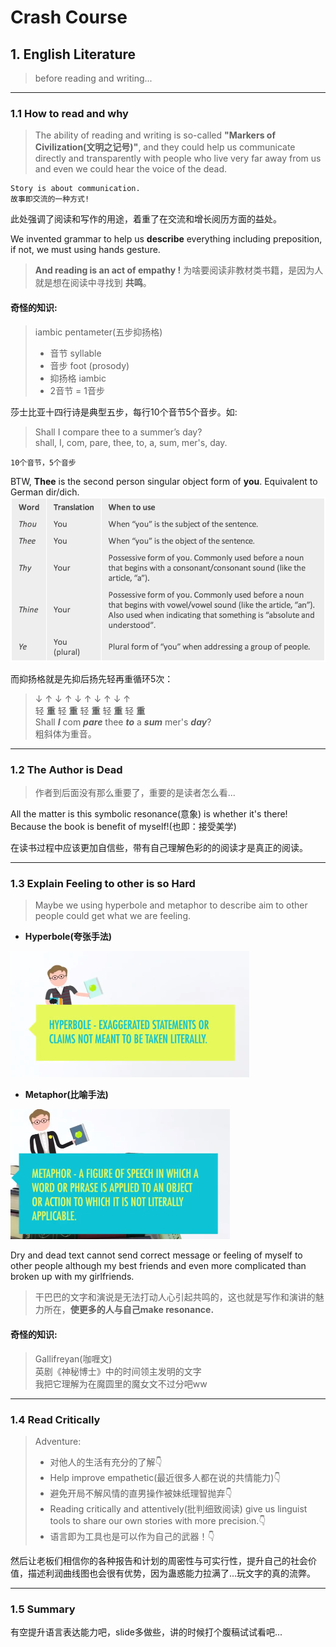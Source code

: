 # Crash Course
## 1. English Literature
> before reading and writing...
---
### 1.1 How to read and why
> The ability of reading and writing is so-called __"Markers of Civilization(文明之记号)"__, and they could help us communicate directly and transparently with people who live very far away from us and even we could hear the voice of the dead.

    Story is about communication.
    故事即交流的一种方式!
此处强调了阅读和写作的用途，着重了在交流和增长阅历方面的益处。  

We invented grammar to help us __describe__ everything including preposition, if not, we must using hands gesture.

> __And reading is an act of empathy !__
> 为啥要阅读非教材类书籍，是因为人就是想在阅读中寻找到 __共鸣__。

#### 奇怪的知识:  
> iambic pentameter(五步抑扬格)
> - 音节 syllable
> - 音步 foot (prosody)
> - 抑扬格 iambic
> - 2音节 = 1音步  

莎士比亚十四行诗是典型五步，每行10个音节5个音步。如:  
> Shall I compare thee to a summer’s day?  
> shall, I, com, pare,  thee, to, a,  sum, mer's,  day.  

    10个音节，5个音步
BTW, __Thee__ is the second person singular object form of __you__. Equivalent to German dir/dich.
![thee](Note_English_Literature_img/thee.png "Thou, Thee, Thy, Thine & Ye: Shakespearean English")


而抑扬格就是先抑后扬先轻再重循环5次：
> ↓ ↑ ↓ ↑ ↓ ↑ ↓ ↑ ↓ ↑  
> 轻 __重__ 轻 __重__ 轻 __重__ 轻 __重__ 轻 __重__  
> Shall   ___I___   com ___pare___   thee   ___to___   a   ___sum___ mer's   ___day___?  
> 粗斜体为重音。
---
### 1.2 The Author is Dead
> 作者到后面没有那么重要了，重要的是读者怎么看...

All the matter is this symbolic resonance(意象) is whether it's there! Because the book is benefit of myself!(也即：接受美学)

在读书过程中应该更加自信些，带有自己理解色彩的的阅读才是真正的阅读。

---
### 1.3 Explain Feeling to other is so Hard
> Maybe we using hyperbole and metaphor to describe aim to other people could get what we are feeling.

- __Hyperbole(夸张手法)__

![hyperbole](Note_English_Literature_img/hyperbole.png "Hyperbole")

- __Metaphor(比喻手法)__

![metaphor](Note_English_Literature_img/metaphor.png "Metaphor")

Dry and dead text cannot send correct message or feeling of myself to other people although my best friends and even more complicated than broken up with my girlfriends.
> 干巴巴的文字和演说是无法打动人心引起共鸣的，这也就是写作和演讲的魅力所在，__使更多的人与自己make resonance.__

#### 奇怪的知识:  
> Gallifreyan(咖喱文)  
> 英剧《神秘博士》中的时间领主发明的文字  
> 我把它理解为在魔圆里的魔女文不过分吧ww
---
### 1.4 Read Critically
> Adventure:
> - 对他人的生活有充分的了解👇
> - Help improve empathetic(最近很多人都在说的共情能力)👇
> - 避免开局不解风情的直男操作被妹纸理智抛弃👇
> - Reading critically and attentively(批判细致阅读) give us linguist tools to share our own stories with more precision.👇
> - 语言即为工具也是可以作为自己的武器！👇

然后让老板们相信你的各种报告和计划的周密性与可实行性，提升自己的社会价值，描述利润曲线图也会很有优势，因为蛊惑能力拉满了...玩文字的真的流弊。

---
### 1.5 Summary
有空提升语言表达能力吧，slide多做些，讲的时候打个腹稿试试看吧...
